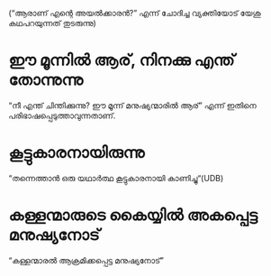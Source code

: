(“ആരാണ് എന്റെ അയൽക്കാരൻ?” എന്ന് ചോദിച്ച വ്യക്തിയോട് യേശു കഥപറയുന്നത് തുടരുന്നു)
# ഈ മൂന്നിൽ ആര്, നിനക്കു എന്ത് തോന്നുന്നു
“നീ എന്ത് ചിന്തിക്കുന്നു? ഈ മൂന്ന് മനുഷ്യന്മാരിൽ ആര്” എന്ന് ഇതിനെ പരിഭാഷപ്പെടുത്താവുന്നതാണ്.
# കൂട്ടുകാരനായിരുന്നു
“തന്നെത്താൻ ഒരു യഥാർത്ഥ കൂട്ടുകാരനായി കാണിച്ചു“(UDB)
# കള്ളന്മാരുടെ കൈയ്യിൽ അകപ്പെട്ട മനുഷ്യനോട്
“കള്ളന്മാരൽ ആക്രമിക്കപ്പെട്ട മനുഷ്യനോട്”
